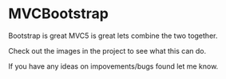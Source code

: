 MVCBootstrap
============

Bootstrap is great MVC5 is great lets combine the two together. 

Check out the images in the project to see what this can do. 

If you have any ideas on impovements/bugs found let me know. 
